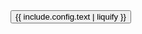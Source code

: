 <a href="{{ include.config.url }}" target="_blank" class="no-icon {% if include.config.align %} self-{{ include.config.align }} {% endif %}">
  <button class="button button--primary">{{ include.config.text | liquify }}</button>
</a>